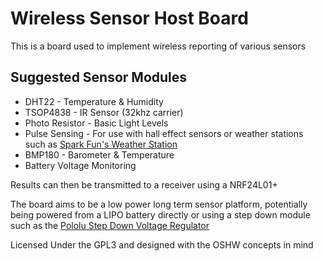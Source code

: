 Wireless Sensor Host Board
=========

This is a board used to implement wireless reporting of various sensors

Suggested Sensor Modules
---  

 - DHT22 - Temperature & Humidity  
 - TSOP4838 - IR Sensor (32khz carrier)  
 - Photo Resistor - Basic Light Levels  
 - Pulse Sensing - For use with hall effect sensors or weather stations such as [Spark Fun's Weather Station](https://www.sparkfun.com/products/8942)
 - BMP180 - Barometer & Temperature
 - Battery Voltage Monitoring
 
Results can then be transmitted to a receiver using a NRF24L01+ 

The board aims to be a low power long term sensor platform, potentially being powered from a LIPO battery directly or using a step down module such as the [Pololu Step Down Voltage Regulator](http://www.pololu.com/product/2097) 

  
    
Licensed Under the GPL3 and designed with the OSHW concepts in mind
